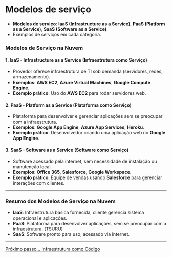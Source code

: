 # Modelos de serviço

- **Modelos de serviço**: **IaaS (Infrastructure as a Service)**, **PaaS (Platform as a Service)**, **SaaS (Software as a Service)**.
- Exemplos de serviços em cada categoria.

### **Modelos de Serviço na Nuvem**
#### **1. IaaS - Infrastructure as a Service (Infraestrutura como Serviço)**
- Provedor oferece infraestrutura de TI sob demanda (servidores, redes, armazenamento).
- **Exemplos**: **AWS EC2**, **Azure Virtual Machines**, **Google Compute Engine**.
- **Exemplo prático**: Uso do **AWS EC2** para rodar servidores web.

#### **2. PaaS - Platform as a Service (Plataforma como Serviço)**
- Plataforma para desenvolver e gerenciar aplicações sem se preocupar com a infraestrutura.
- **Exemplos**: **Google App Engine**, **Azure App Services**, **Heroku**.
- **Exemplo prático**: Desenvolvedor criando uma aplicação web no **Google App Engine**.

#### **3. SaaS - Software as a Service (Software como Serviço)**
- Software acessado pela internet, sem necessidade de instalação ou manutenção local.
- **Exemplos**: **Office 365**, **Salesforce**, **Google Workspace**.
- **Exemplo prático**: Equipe de vendas usando **Salesforce** para gerenciar interações com clientes.

---

### **Resumo dos Modelos de Serviço na Nuvem**
- **IaaS**: Infraestrutura básica fornecida, cliente gerencia sistema operacional e aplicações.
- **PaaS**: Plataforma para desenvolver aplicações, sem se preocupar com a infraestrutura. (TSURU)
- **SaaS**: Software pronto para uso, acessado via internet.

---

[Próximo passo... Infraestrutura como Código](https://github.com/horadoqa/terraform/blob/main/playlist/video-3-iac.md)